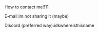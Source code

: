 How to contact me!!11

E-mail:im not sharing it (maybe)

Discord (preferred way):idkwhereisthisname

